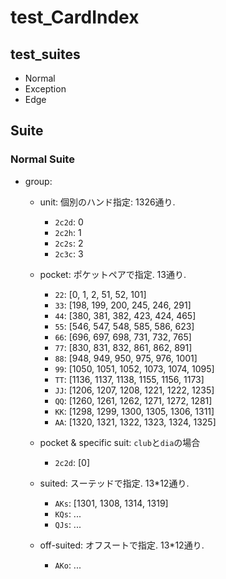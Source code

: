 # test_CardIndex

## test_suites

- Normal
- Exception
- Edge

## Suite

### Normal Suite

- group:
  - unit: 個別のハンド指定: 1326通り.
    - `2c2d`: 0
    - `2c2h`: 1
    - `2c2s`: 2
    - `2c3c`: 3

  - pocket: ポケットペアで指定. 13通り.
    - `22`: [0, 1, 2, 51, 52, 101]
    - `33`: [198, 199, 200, 245, 246, 291]
    - `44`: [380, 381, 382, 423, 424, 465]
    - `55`: [546, 547, 548, 585, 586, 623]
    - `66`: [696, 697, 698, 731, 732, 765]
    - `77`: [830, 831, 832, 861, 862, 891]
    - `88`: [948, 949, 950, 975, 976, 1001]
    - `99`: [1050, 1051, 1052, 1073, 1074, 1095]
    - `TT`: [1136, 1137, 1138, 1155, 1156, 1173]
    - `JJ`: [1206, 1207, 1208, 1221, 1222, 1235]
    - `QQ`: [1260, 1261, 1262, 1271, 1272, 1281]
    - `KK`: [1298, 1299, 1300, 1305, 1306, 1311]
    - `AA`: [1320, 1321, 1322, 1323, 1324, 1325]

  - pocket & specific suit: `club`と`dia`の場合
    - `2c2d`: [0]

  - suited: スーテッドで指定. 13*12通り.
    - `AKs`: [1301, 1308, 1314, 1319]
    - `KQs`: ...
    - `QJs`: ...

  - off-suited: オフスートで指定. 13*12通り.
    - `AKo`: ...
